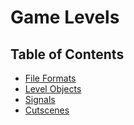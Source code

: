 # Game Levels

## Table of Contents
* [File Formats](./file_formats.md)
* [Level Objects](./level_objects/README.md)
* [Signals](./signals.md)
* [Cutscenes](./cutscenes/README.md)

